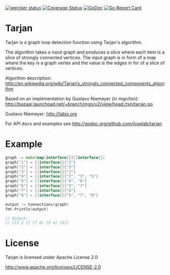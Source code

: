 [![wercker status](https://app.wercker.com/status/78c21e65a51c7d938faf021bd3220916/s "wercker status")](https://app.wercker.com/project/bykey/78c21e65a51c7d938faf021bd3220916)
[![Coverage Status](https://img.shields.io/coveralls/looplab/tarjan.svg)](https://coveralls.io/r/looplab/tarjan)
[![GoDoc](https://godoc.org/github.com/looplab/tarjan?status.svg)](https://godoc.org/github.com/looplab/tarjan)
[![Go Report Card](https://goreportcard.com/badge/looplab/tarjan)](https://goreportcard.com/report/looplab/tarjan)


# Tarjan

Tarjan is a graph loop detection function using Tarjan's algorithm.

The algorithm takes a input graph and produces a slice where each item is a slice of strongly connected vertices. The input graph is in form of a map where the key is a graph vertex and the value is the edges in for of a slice of vertices.

Algorithm description:
http://en.wikipedia.org/wiki/Tarjan’s_strongly_connected_components_algorithm

Based on an implementation by Gustavo Niemeyer (in mgo/txn):
http://bazaar.launchpad.net/+branch/mgo/v2/view/head:/txn/tarjan.go

Gustavo Niemeyer: http://labix.org

For API docs and examples see http://godoc.org/github.com/looplab/tarjan


# Example

```go
graph := make(map[interface{}][]interface{})
graph["1"] = []interface{}{"2"}
graph["2"] = []interface{}{"3"}
graph["3"] = []interface{}{"1"}
graph["4"] = []interface{}{"2", "3", "5"}
graph["5"] = []interface{}{"4", "6"}
graph["6"] = []interface{}{"3", "7"}
graph["7"] = []interface{}{"6"}
graph["8"] = []interface{}{"5", "7", "8"}

output := Connections(graph)
fmt.Println(output)

// Output:
// [[3 2 1] [7 6] [5 4] [8]]
```


# License

Tarjan is licensed under Apache License 2.0

http://www.apache.org/licenses/LICENSE-2.0

